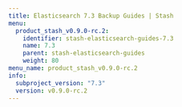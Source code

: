 ```yaml
---
title: Elasticsearch 7.3 Backup Guides | Stash
menu:
  product_stash_v0.9.0-rc.2:
    identifier: stash-elasticsearch-guides-7.3
    name: 7.3
    parent: stash-elasticsearch-guides
    weight: 80
menu_name: product_stash_v0.9.0-rc.2
info:
  subproject_version: "7.3"
  version: v0.9.0-rc.2
---
```



